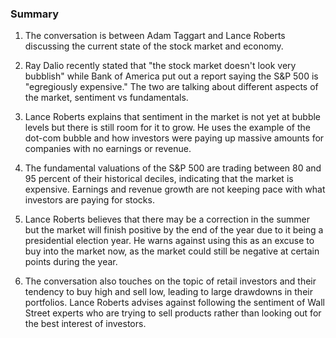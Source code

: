 ### Summary

1. The conversation is between Adam Taggart and Lance Roberts discussing
the current state of the stock market and economy.

2. Ray Dalio recently stated that "the stock market doesn't look very bubblish"
while Bank of America put out a report saying the S&P 500 is "egregiously
expensive." The two are talking about different aspects of the market,
sentiment vs fundamentals.

3. Lance Roberts explains that sentiment in the market is not yet at bubble
levels but there is still room for it to grow. He uses the example of the
dot-com bubble and how investors were paying up massive amounts for companies
with no earnings or revenue.

4. The fundamental valuations of the S&P 500 are trading between 80 and
95 percent of their historical deciles, indicating that the market is
expensive. Earnings and revenue growth are not keeping pace with what
investors are paying for stocks.

5. Lance Roberts believes that there may be a correction in the summer but
the market will finish positive by the end of the year due to it being a
presidential election year. He warns against using this as an excuse to buy
into the market now, as the market could still be negative at certain points
during the year.

6. The conversation also touches on the topic of retail investors and their
tendency to buy high and sell low, leading to large drawdowns in their
portfolios. Lance Roberts advises against following the sentiment of Wall
Street experts who are trying to sell products rather than looking out for
the best interest of investors.
